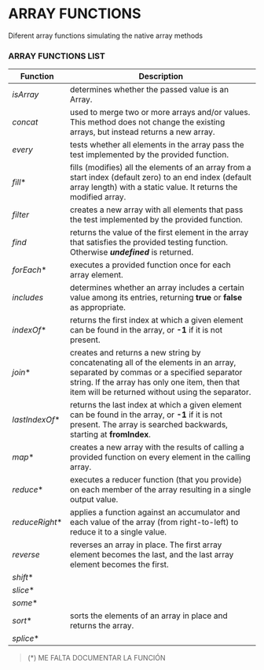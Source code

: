 # ARRAY FUNCTIONS

Diferent array functions simulating the native array methods

### ARRAY FUNCTIONS LIST
Function | Description
-------- | -----------
*isArray* | determines whether the passed value is an Array.
*concat* | used to merge two or more arrays and/or values. This method does not change the existing arrays, but instead returns a new array.
*every* | tests whether all elements in the array pass the test implemented by the provided function.
*fill** | fills (modifies) all the elements of an array from a start index (default zero) to an end index (default array length) with a static value. It returns the modified array.
*filter* | creates a new array with all elements that pass the test implemented by the provided function.
*find* | returns the value of the first element in the array that satisfies the provided testing function. Otherwise ***undefined*** is returned.
*forEach** | executes a provided function once for each array element.
*includes* | determines whether an array includes a certain value among its entries, returning **true** or **false** as appropriate.
*indexOf** | returns the first index at which a given element can be found in the array, or **-1** if it is not present.
*join** | creates and returns a new string by concatenating all of the elements in an array, separated by commas or a specified separator string. If the array has only one item, then that item will be returned without using the separator.
*lastIndexOf** | returns the last index at which a given element can be found in the array, or **-1** if it is not present. The array is searched backwards, starting at **fromIndex**.
*map** | creates a new array with the results of calling a provided function on every element in the calling array.
*reduce** | executes a reducer function (that you provide) on each member of the array resulting in a single output value.
*reduceRight** | applies a function against an accumulator and each value of the array (from right-to-left) to reduce it to a single value.
*reverse* | reverses an array in place. The first array element becomes the last, and the last array element becomes the first.
*shift** |
*slice** |
*some** |
*sort** | sorts the elements of an array in place and returns the array.
*splice** |

>(*) ME FALTA DOCUMENTAR LA FUNCIÓN

 

